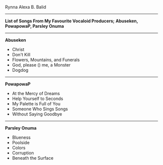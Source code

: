 Rynna Alexa B. Balid

---
**List of Songs From My Favourite Vocaloid Producers;**
**Abuseken, PowapowaP, Parsley Onuma**

---
 **Abuseken**
- Christ
- Don't Kill
- Flowers, Mountains, and Funerals
- God, please () me, a Monster
- Dogdog
  
---
 **PowapowaP**
- At the Mercy of Dreams
- Help Yourself to Seconds
- My Palette is Full of You
- Someone Who Sings Songs
- Without Saying Goodbye

---
 **Parsley Onuma**
- Blueness
- Poolside
- Colors
- Corruption
- Beneath the Surface
